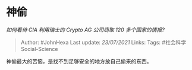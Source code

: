 # 神偷
*如何看待 CIA 利用瑞士的 Crypto AG 公司窃取 120 多个国家的情报?*

> Author: #JohnHexa
Last update: *23/07/2021* 
Links:
Tags: #社会科学Social-Science 

 
神偷最大的苦恼，是找不到足够安全的地方放自己偷来的东西。



